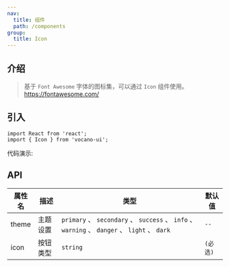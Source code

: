 ```yaml
---
nav:
  title: 组件
  path: /components
group:
  title: Icon
---
```


## 介绍

> 基于 `Font Awesome` 字体的图标集，可以通过 `Icon` 组件使用。https://fontawesome.com/

## 引入

```tsx | pure
import React from 'react';
import { Icon } from 'vocano-ui';
```

代码演示:

<code src="../../../example/Icon/index.tsx" hideActions='["CSB"]'></code>

## API

| 属性名 | 描述 | 类型 | 默认值 |
| --- | --- | --- | --- |
| theme | 主题设置 | `primary` 、 `secondary` 、 `success` 、 `info` 、 `warning` 、 `danger` 、 `light` 、 `dark` | `--` |
| icon | 按钮类型 | `string` | `(必选)` |
